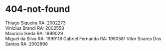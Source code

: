 # 404-not-found

Thiago Siqueira  RA: 2002273  
Vinicius Brandi  RA: 2002558  
Mauricio Ikeda   RA: 1999029  
Miguel da Silva  RA: 1999118
Gabriel Fernando RA: 1990581
Vitor Soares Dos Santos RA: 2002898
